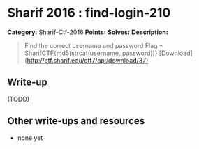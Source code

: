 # Sharif 2016 : find-login-210

**Category:** Sharif-Ctf-2016
**Points:** 
**Solves:** 
**Description:**

> Find the correct username and password  Flag = SharifCTF{md5(strcat(username, password))} [Download](<http://ctf.sharif.edu/ctf7/api/download/37)>


## Write-up

(TODO)

## Other write-ups and resources

* none yet
